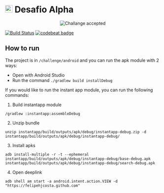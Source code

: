 # <img src="https://avatars1.githubusercontent.com/u/7063040?v=4&s=200.jpg" alt="HU" width="24" /> Desafio Alpha

<p align="center">
  <img src="../ca.jpg" alt="Challange accepted" />
</p>

[![Build Status](https://travis-ci.org/felipehjcosta/challenge-alpha.svg?branch=master)](https://travis-ci.org/felipehjcosta/challenge-alpha)
[![codebeat badge](https://codebeat.co/badges/1de44d75-71bc-498d-a52b-918fb56421b4)](https://codebeat.co/projects/github-com-felipehjcosta-challenge-alpha-master)

## How to run 

The project is in `/challenge/android` and you can run the apk module with 2 ways:
* Open with Android Studio
* Run the command `./gradlew build installDebug`

If you would like to run the instant app module, you can run the following commands:

1. Build instantapp module
```shell
/gradlew :instantapp:assembleDebug
```
2. Unzip bundle
```shell
unzip instantapp/build/outputs/apk/debug/instantapp-debug.zip -d instantapp/build/outputs/apk/debug/instantapp-debug/
```
3. Install apks
```shell
adb install-multiple -r -t --ephemeral instantapp/build/outputs/apk/debug/instantapp-debug/base-debug.apk instantapp/build/outputs/apk/debug/instantapp-debug/search-debug.apk
```
4. Open deeplink
```shell
adb shell am start -a android.intent.action.VIEW -d "https://felipehjcosta.github.com"
```
